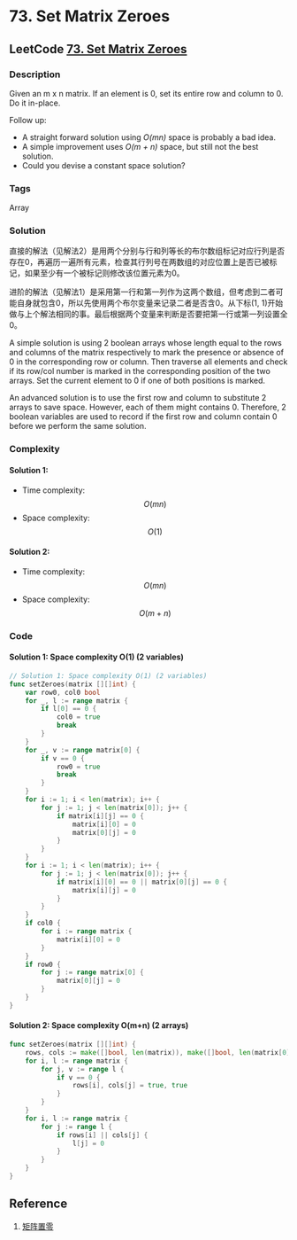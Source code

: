 # 73. Set Matrix Zeroes

## LeetCode [73. Set Matrix Zeroes](https://leetcode-cn.com/problems/set-matrix-zeroes/)

### Description

Given an m x n matrix. If an element is 0, set its entire row and column to 0. Do it in-place.

Follow up:

* A straight forward solution using _O\(mn\)_ space is probably a bad idea.
* A simple improvement uses _O\(m + n\)_ space, but still not the best solution.
* Could you devise a constant space solution?

### Tags

Array

### Solution

直接的解法（见解法2）是用两个分别与行和列等长的布尔数组标记对应行列是否存在0，再遍历一遍所有元素，检查其行列号在两数组的对应位置上是否已被标记，如果至少有一个被标记则修改该位置元素为0。

进阶的解法（见解法1）是采用第一行和第一列作为这两个数组，但考虑到二者可能自身就包含0，所以先使用两个布尔变量来记录二者是否含0。从下标\(1, 1\)开始做与上个解法相同的事。最后根据两个变量来判断是否要把第一行或第一列设置全0。

A simple solution is using 2 boolean arrays whose length equal to the rows and columns of the matrix respectively to mark the presence or absence of 0 in the corresponding row or column. Then traverse all elements and check if its row/col number is marked in the corresponding position of the two arrays. Set the current element to 0 if one of both positions is marked.

An advanced solution is to use the first row and column to substitute 2 arrays to save space. However, each of them might contains 0. Therefore, 2 boolean variables are used to record if the first row and column contain 0 before we perform the same solution.

### Complexity

#### Solution 1: 

* Time complexity: $$O(mn)$$
* Space complexity: $$O(1)$$

#### Solution 2: 

* Time complexity: $$O(mn)$$
* Space complexity: $$O(m+n)$$

### Code

#### Solution 1: Space complexity O\(1\) \(2 variables\)

```go
// Solution 1: Space complexity O(1) (2 variables)
func setZeroes(matrix [][]int) {
	var row0, col0 bool
	for _, l := range matrix {
		if l[0] == 0 {
			col0 = true
			break
		}
	}
	for _, v := range matrix[0] {
		if v == 0 {
			row0 = true
			break
		}
	}
	for i := 1; i < len(matrix); i++ {
		for j := 1; j < len(matrix[0]); j++ {
			if matrix[i][j] == 0 {
				matrix[i][0] = 0
				matrix[0][j] = 0
			}
		}
	}
	for i := 1; i < len(matrix); i++ {
		for j := 1; j < len(matrix[0]); j++ {
			if matrix[i][0] == 0 || matrix[0][j] == 0 {
				matrix[i][j] = 0
			}
		}
	}
	if col0 {
		for i := range matrix {
			matrix[i][0] = 0
		}
	}
	if row0 {
		for j := range matrix[0] {
			matrix[0][j] = 0
		}
	}
}
```

#### Solution 2: Space complexity O\(m+n\) \(2 arrays\)

```go
func setZeroes(matrix [][]int) {
	rows, cols := make([]bool, len(matrix)), make([]bool, len(matrix[0]))
	for i, l := range matrix {
		for j, v := range l {
			if v == 0 {
				rows[i], cols[j] = true, true
			}
		}
	}
	for i, l := range matrix {
		for j := range l {
			if rows[i] || cols[j] {
				l[j] = 0
			}
		}
	}
}
```

## Reference

1. [矩阵置零](https://leetcode-cn.com/problems/set-matrix-zeroes/solution/ju-zhen-zhi-ling-by-leetcode-solution-9ll7/)

